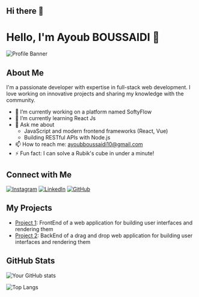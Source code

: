 ## Hi there 👋

# Hello, I'm Ayoub BOUSSAIDI 👋

![Profile Banner](https://github.com/AyoubBoussaidi/AyoubBoussaidi/main/about-pic.jpeg)

## About Me

I'm a passionate developer with expertise in full-stack web development. I love working on innovative projects and sharing my knowledge with the community.

- 🔭 I’m currently working on a platform named SoftyFlow
- 🌱 I’m currently learning React Js 
- 💬 Ask me about
  - JavaScript and modern frontend frameworks (React, Vue)
  - Building RESTful APIs with Node.js
- 📫 How to reach me: ayoubboussaidi10@gmail.com
- ⚡ Fun fact: I can solve a Rubik's cube in under a minute!


## Connect with Me

[![Instagram](https://img.shields.io/badge/Instagram-Follow-blue?style=flat&logo=instagram)](https://instagram.com/boussaidi.ayoub)
[![LinkedIn](https://img.shields.io/badge/LinkedIn-Connect-blue?style=flat&logo=linkedin)](https://www.linkedin.com/in/ayoub-boussaidi-acc/)
[![GitHub](https://img.shields.io/github/followers/your-github-username?label=Follow&style=social)](https://github.com/AyoubBoussaidi)

## My Projects

- [Project 1](https://github.com/AyoubBoussaidi/Drag-Drop-FrontEnd): FrontEnd of a web application for building user interfaces and rendering them
- [Project 2](https://github.com/AyoubBoussaidi/Drag-Drop-BackEnd): BackEnd of a drag and drop web application for building user interfaces and rendering them


## GitHub Stats

![Your GitHub stats](https://github-readme-stats.vercel.app/api?username=AyoubBoussaidi&show_icons=true&hide_border=true&theme=radical)

![Top Langs](https://github-readme-stats.vercel.app/api/top-langs/?username=AyoubBoussaidi&layout=compact&hide_border=true&theme=radical)



